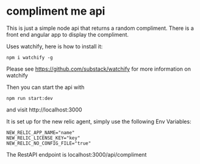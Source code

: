 # compliment me api

This is just a simple node api that returns a random compliment. There is a front end angular app to display the compliment. 

Uses watchify, here is how to install it:

```
npm i watchify -g
```

Please see https://github.com/substack/watchify for more information on watchify

Then you can start the api with

```
npm run start:dev
```

and visit http://localhost:3000

It is set up for the new relic agent, simply use the following Env Variables:

```
NEW_RELIC_APP_NAME="name"
NEW_RELIC_LICENSE_KEY="key"
NEW_RELIC_NO_CONFIG_FILE="true"
```

The RestAPI endpoint is localhost:3000/api/compliment
